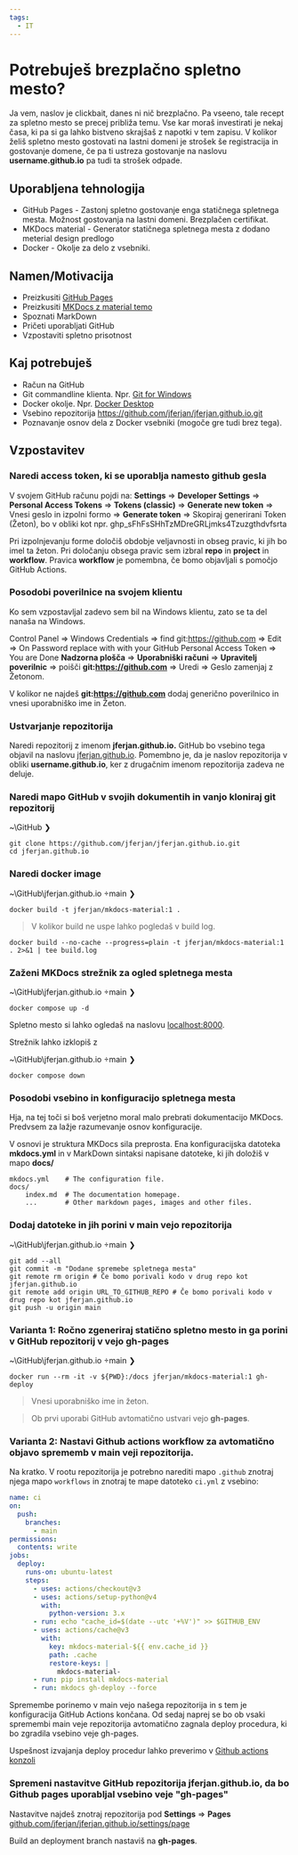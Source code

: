 ```yaml
---
tags:
  - IT
---
```


# Potrebuješ brezplačno spletno mesto?

Ja vem, naslov je clickbait, danes ni nič brezplačno. Pa vseeno, tale recept za spletno mesto se precej približa temu. Vse kar moraš investirati je nekaj časa, ki pa si ga lahko bistveno skrajšaš z napotki v tem zapisu. V kolikor želiš spletno mesto gostovati na lastni domeni je strošek še registracija in gostovanje domene, če pa ti ustreza gostovanje na naslovu **username.github.io** pa tudi ta strošek odpade. 

## Uporabljena tehnologija
- GitHub Pages - Zastonj spletno gostovanje enga statičnega spletnega mesta. Možnost gostovanja na lastni domeni. Brezplačen certifikat.
- MKDocs material - Generator statičnega spletnega mesta z dodano meterial design predlogo
- Docker - Okolje za delo z vsebniki.

## Namen/Motivacija
- Preizkusiti [GitHub Pages](https://pages.github.com/)
- Preizkusiti [MKDocs z material temo](https://squidfunk.github.io/mkdocs-material/)
- Spoznati MarkDown 
- Pričeti uporabljati GitHub 
- Vzpostaviti spletno prisotnost

## Kaj potrebuješ
- Račun na GitHub
- Git commandline klienta. Npr. [Git for Windows](https://gitforwindows.org/)
- Docker okolje. Npr. [Docker Desktop](https://www.docker.com/products/docker-desktop/) 
- Vsebino repozitorija https://github.com/jferjan/jferjan.github.io.git
- Poznavanje osnov dela z Docker vsebniki (mogoče gre tudi brez tega).

## Vzpostavitev

### Naredi access token, ki se uporablja namesto github gesla

V svojem GitHub računu pojdi na:
**Settings** => **Developer Settings** => **Personal Access Tokens** => **Tokens (classic)** => **Generate new token** => Vnesi geslo in izpolni formo => **Generate token** => Skopiraj generirani Token (Žeton), bo v obliki kot npr. ghp_sFhFsSHhTzMDreGRLjmks4Tzuzgthdvfsrta

Pri izpolnjevanju forme določiš obdobje veljavnosti in obseg pravic, ki jih bo imel ta žeton.
Pri določanju obsega pravic sem izbral **repo** in **project** in **workflow**. Pravica **workflow** je pomembna, če bomo objavljali s pomočjo GitHub Actions.

### Posodobi poverilnice na svojem klientu 

Ko sem vzpostavljal zadevo sem bil na Windows klientu, zato se ta del nanaša na Windows.

Control Panel => Windows Credentials => find git:https://github.com => Edit => On Password replace with with your GitHub Personal Access Token => You are Done
**Nadzorna plošča** => **Uporabniški računi** => **Upravitelj poverilnic** => poišči **git:https://github.com** => Uredi => Geslo zamenjaj z Žetonom.

V kolikor ne najdeš **git:https://github.com** dodaj generično poverilnico in vnesi uporabniško ime in Žeton.

### Ustvarjanje repozitorija
Naredi repozitorij z imenom **jferjan.github.io.** GitHub bo vsebino tega objavil na naslovu [jferjan.github.io](https://jferjan.github.io/). Pomembno je, da je naslov repozitorija v obliki **username.github.io**, ker z drugačnim imenom repozitorija zadeva ne deluje.

### Naredi mapo GitHub v svojih dokumentih in vanjo kloniraj git repozitorij
~\GitHub ❯

    git clone https://github.com/jferjan/jferjan.github.io.git
    cd jferjan.github.io

### Naredi docker image
~\GitHub\jferjan.github.io main ❯
    
    docker build -t jferjan/mkdocs-material:1 .
      
  > V kolikor build ne uspe lahko pogledaš v build log.
  
    docker build --no-cache --progress=plain -t jferjan/mkdocs-material:1 . 2>&1 | tee build.log

### Zaženi MKDocs strežnik za ogled spletnega mesta
~\GitHub\jferjan.github.io main ❯

    docker compose up -d

Spletno mesto si lahko ogledaš na naslovu [localhost:8000](http://localhost:8000/).

Strežnik lahko izklopiš z

~\GitHub\jferjan.github.io main ❯

    docker compose down

### Posodobi vsebino in konfiguracijo spletnega mesta

Hja, na tej toči si boš verjetno moral malo prebrati dokumentacijo MKDocs. Predvsem za lažje razumevanje osnov konfiguracije.

V osnovi je struktura MKDocs sila preprosta. Ena konfiguracijska datoteka **mkdocs.yml** in v MarkDown sintaksi napisane datoteke, ki jih doložiš v mapo **docs/**

    mkdocs.yml    # The configuration file.
    docs/
        index.md  # The documentation homepage.
        ...       # Other markdown pages, images and other files.

### Dodaj datoteke in jih porini v main vejo repozitorija
~\GitHub\jferjan.github.io main ❯

    git add --all
    git commit -m "Dodane spremebe spletnega mesta"
    git remote rm origin # Če bomo porivali kodo v drug repo kot jferjan.github.io
    git remote add origin URL_TO_GITHUB_REPO # Če bomo porivali kodo v drug repo kot jferjan.github.io
    git push -u origin main

### Varianta 1: Ročno zgeneriraj statično spletno mesto in ga porini v GitHub repozitorij v vejo gh-pages


~\GitHub\jferjan.github.io main ❯

    docker run --rm -it -v ${PWD}:/docs jferjan/mkdocs-material:1 gh-deploy

> Vnesi uporabniško ime in žeton.

> Ob prvi uporabi GitHub avtomatično ustvari vejo **gh-pages**. 

### Varianta 2: Nastavi Github actions workflow za avtomatično objavo sprememb v main veji repozitorija.

Na kratko. V rootu repozitorija je potrebno narediti mapo `.github` znotraj njega mapo `workflows` in znotraj te mape datoteko `ci.yml` z vsebino:

``` yaml
name: ci 
on:
  push:
    branches:
      - main
permissions:
  contents: write
jobs:
  deploy:
    runs-on: ubuntu-latest
    steps:
      - uses: actions/checkout@v3
      - uses: actions/setup-python@v4
        with:
          python-version: 3.x
      - run: echo "cache_id=$(date --utc '+%V')" >> $GITHUB_ENV 
      - uses: actions/cache@v3
        with:
          key: mkdocs-material-${{ env.cache_id }}
          path: .cache
          restore-keys: |
            mkdocs-material-
      - run: pip install mkdocs-material 
      - run: mkdocs gh-deploy --force
```

Spremembe porinemo v main vejo našega repozitorija in s tem je konfiguracija GitHub Actions končana. Od sedaj naprej se bo ob vsaki spremembi main veje repozitorija avtomatično zagnala deploy procedura, ki bo zgradila vsebino veje gh-pages.

Uspešnost izvajanja deploy procedur lahko preverimo v [Github actions konzoli](https://github.com/jferjan/jferjan.github.io/actions/workflows/ci.yml)

### Spremeni nastavitve GitHub repozitorija jferjan.github.io, da bo Github pages uporabljal vsebino veje "gh-pages"

Nastavitve najdeš znotraj repozitorija pod **Settings** => **Pages**  
[github.com/jferjan/jferjan.github.io/settings/page](https://github.com/jferjan/jferjan.github.io/settings/pages)

Build an deployment branch nastaviš na **gh-pages**.